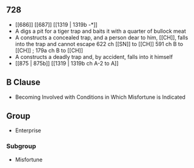 ## 728
- [[686]] [[687]] [[1319 | 1319b -*]] 
- A digs a pit for a tiger trap and baits it with a quarter of bullock meat
- A constructs a concealed trap, and a person dear to him, [[CH]], falls into the trap and cannot escape 622 ch [[SN]] to [[CH]] 591 ch B to [[CH]] ; 179a ch B to [[CH]]
- A constructs a deadly trap and, by accident, falls into it himself
- [[875 | 875b]] [[1319 | 1319b ch A-2 to A]] 

## B Clause
- Becoming Involved with Conditions in Which Misfortune is Indicated

## Group
- Enterprise

### Subgroup
- Misfortune

